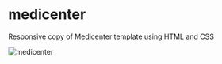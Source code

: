 # medicenter
Responsive copy of Medicenter template using HTML and CSS

![medicenter](https://user-images.githubusercontent.com/60483392/189196766-4a74b214-a79e-4b83-bb7a-31d78bed94e6.gif)
